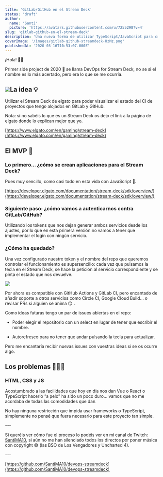 ```yaml
---
title: 'GitLab/GitHub en el Stream Deck'
status: 'draft'
author:
  name: 'Santi'
  picture: 'https://avatars.githubusercontent.com/u/7255298?v=4'
slug: 'gitlab-github-en-el-stream-deck'
description: 'Una nueva forma de utilizar TypeScript/JavaScript para crear aplicaciones en el lado del servidor más seguras.'
coverImage: '/images/gitlab-github-streamdeck-UzMz.png'
publishedAt: '2020-03-16T10:53:07.000Z'
---
```


¡Hola! 👋🏻

Primer side project de 2020 🚀 se llama DevOps for Stream Deck, no se si el nombre es lo más acertado, pero era lo que se me ocurría.

## ![](/images/gitlab-github-streamdeck-E5Nj.png)La idea 💡

Utilizar el Stream Deck de elgato para poder visualizar el estado del CI de proyectos que tengo alojados en GitLab y GitHub.

Nota: si no sabéis lo que es un Stream Deck os dejo el link a la página de elgato donde lo explican mejor que yo.

[https://www.elgato.com/en/gaming/stream-deck](https://www.elgato.com/en/gaming/stream-deck)

## El MVP 🚀

### Lo primero… ¿cómo se crean aplicaciones para el Stream Deck?

Pues muy sencillo, como casi todo en esta vida con JavaScript 🥳.

[https://developer.elgato.com/documentation/stream-deck/sdk/overview/](https://developer.elgato.com/documentation/stream-deck/sdk/overview/)

### Siguiente paso: ¿cómo vamos a autenticarnos contra GitLab/GitHub?

Utilizando los tokens que nos dejan generar ambos servicios desde los ajustes, por lo que en esta primera versión no vamos a tener que implementar el login con ningún servicio.

### ¿Cómo ha quedado?

Una vez configurado nuestro token y el nombre del repo que queremos controlar el funcionamiento es supersencillo: cada vez que pulsamos la tecla en el Stream Deck, se hace la petición al servicio correspondiente y se pinta el estado que nos devuelve.

![](/images/gitlab-github-streamdeck-config-I1MD.png)

Por ahora es compatible con GitHub Actions y GitLab CI, pero encantado de añadir soporte a otros servicios como Circle CI, Google Cloud Build… o revisar PRs si alguien se anima 😜 .

Como ideas futuras tengo un par de issues abiertas en el repo:

- Poder elegir el repositorio con un select en lugar de tener que escribir el nombre.

- Autorefresco para no tener que andar pulsando la tecla para actualizar.

Pero me encantaría recibir nuevas issues con vuestras ideas si se os ocurre algo.

## Los problemas 🤦🏻‍♂️

### HTML, CSS y JS

Acostumbrado a las facilidades que hoy en día nos dan Vue o React o TypeScript hacerlo “a pelo” ha sido un poco duro… vamos que no me acordaba de todas las comodidades que dan.

No hay ninguna restricción que impida usar frameworks o TypeScript, simplemente no pensé que fuera necesario para este proyecto tan simple.

\---

Si queréis ver cómo fue el proceso lo podéis ver en mi canal de Twitch: [SantiMA10](https://twitch.tv/SantiMA10), si aún no me han silenciado todos los directos por poner música con copyright 😅 (las BSO de Los Vengadores y Uncharted 4).

\---

[https://github.com/SantiMA10/devops-streamdeck](https://github.com/SantiMA10/devops-streamdeck)



